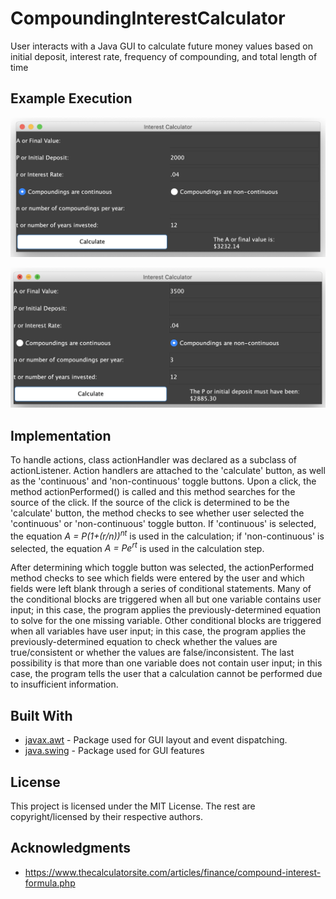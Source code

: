 # CompoundingInterestCalculator
User interacts with a Java GUI to calculate future money values based on initial deposit, interest rate, frequency of compounding, and total length of time 


## Example Execution
![When the program is launched, this GUI is displayed.  The user types into text boxes to interact with calculator.](Example.png)

![Second Example](Example2.png)

## Implementation
To handle actions, class actionHandler was declared as a subclass of actionListener.  Action handlers are attached to the 'calculate' button, as well as the 'continuous' and 'non-continuous' toggle buttons.  Upon a click, the method actionPerformed() is called and this method searches for the source of the click.  If the source of the click is determined to be the 'calculate' button, the method checks to see whether user selected the 'continuous' or 'non-continuous' toggle button. If 'continuous' is selected, the equation *A = P(1+(r/n))<sup>nt</sup>* is used in the calculation; if 'non-continuous' is selected, the equation *A = Pe<sup>rt</sup>* is used in the calculation step.  <br/>

After determining which toggle button was selected, the actionPerformed method checks to see which fields were entered by the user and which fields were left blank through a series of conditional statements.  Many of the conditional blocks are triggered when all but one variable contains user input; in this case, the program applies the previously-determined equation to solve for the one missing variable.  Other conditional blocks are triggered when all variables have user input; in this case, the program applies the previously-determined equation to check whether the values are true/consistent or whether the values are false/inconsistent.  The last possibility is that more than one variable does not contain user input; in this case, the program tells the user that a calculation cannot be performed due to insufficient information.

## Built With

* [javax.awt](https://docs.oracle.com/javase/7/docs/api/javax/swing/package-summary.html) - Package used for GUI layout and event dispatching.
* [java.swing](https://docs.oracle.com/javase/7/docs/api/java/awt/package-summary.html) - Package used for GUI features



## License

This project is licensed under the MIT License. The rest are copyright/licensed by their respective authors.

## Acknowledgments

* https://www.thecalculatorsite.com/articles/finance/compound-interest-formula.php




